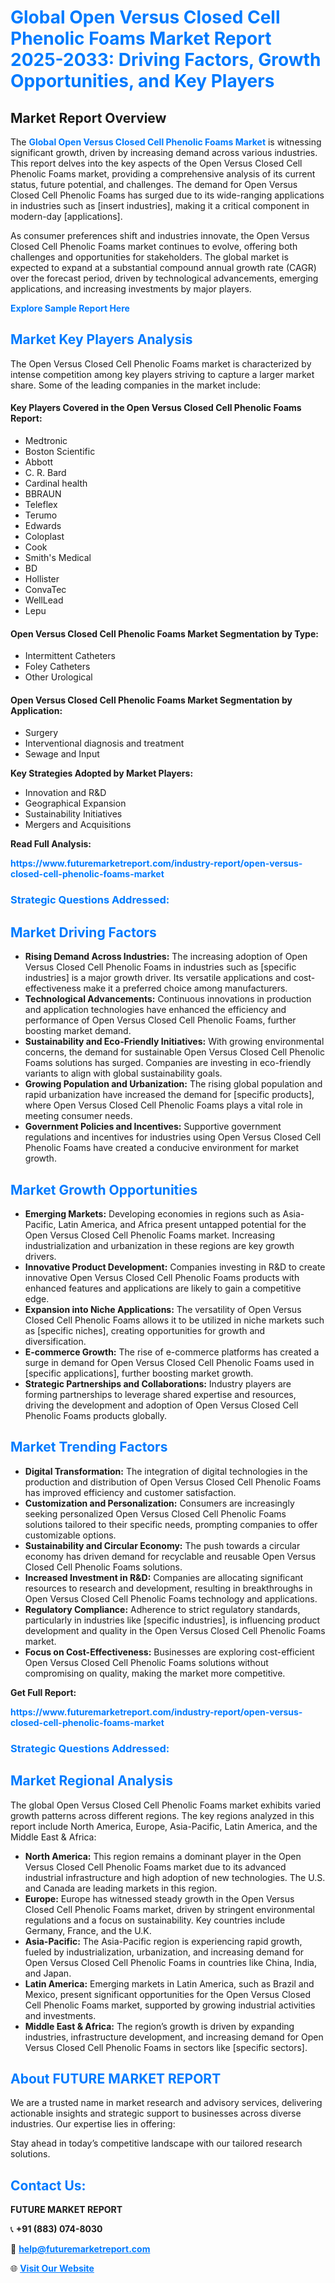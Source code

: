 <h1 style="color: #007BFF;">Global Open Versus Closed Cell Phenolic Foams Market Report 2025-2033: Driving Factors, Growth Opportunities, and Key Players</h1>

<section id="overview">
<h2>Market Report Overview</h2>
<p>The <a href="https://www.futuremarketreport.com/industry-report/open-versus-closed-cell-phenolic-foams-market" style="color: #007BFF; text-decoration: none;"><strong>Global Open Versus Closed Cell Phenolic Foams Market</strong></a> is witnessing significant growth, driven by increasing demand across various industries. This report delves into the key aspects of the Open Versus Closed Cell Phenolic Foams market, providing a comprehensive analysis of its current status, future potential, and challenges. The demand for Open Versus Closed Cell Phenolic Foams has surged due to its wide-ranging applications in industries such as [insert industries], making it a critical component in modern-day [applications].</p>
<p>As consumer preferences shift and industries innovate, the Open Versus Closed Cell Phenolic Foams market continues to evolve, offering both challenges and opportunities for stakeholders. The global market is expected to expand at a substantial compound annual growth rate (CAGR) over the forecast period, driven by technological advancements, emerging applications, and increasing investments by major players.</p>
</section>

<section id="overview">
<p><a href="https://www.futuremarketreport.com/request-sample/reportId=35193" style="color: #007BFF; text-decoration: none;"><strong>Explore Sample Report Here</strong></a></p>
</section>

<section id="key-players">
<h2 style="color: #007BFF;">Market Key Players Analysis</h2>
<p>The Open Versus Closed Cell Phenolic Foams market is characterized by intense competition among key players striving to capture a larger market share. Some of the leading companies in the market include:</p>
<h4>Key Players Covered in the Open Versus Closed Cell Phenolic Foams Report:</h4>
<ul><li>Medtronic</li><li>Boston Scientific</li><li>Abbott</li><li>C. R. Bard</li><li>Cardinal health</li><li>BBRAUN</li><li>Teleflex</li><li>Terumo</li><li>Edwards</li><li>Coloplast</li><li>Cook</li><li>Smith&#039;s Medical</li><li>BD</li><li>Hollister</li><li>ConvaTec</li><li>WellLead</li><li>Lepu</li></ul>
<h4>Open Versus Closed Cell Phenolic Foams Market Segmentation by Type:</h4>
<ul><li>Intermittent Catheters</li><li>Foley Catheters</li><li>Other Urological</li></ul>

<h4>Open Versus Closed Cell Phenolic Foams Market Segmentation by Application:</h4>
<ul><li>Surgery</li><li>Interventional diagnosis and treatment</li><li>Sewage and Input</li></ul>
<p><strong>Key Strategies Adopted by Market Players:</strong></p>
<ul>
<li>Innovation and R&D</li>
<li>Geographical Expansion</li>
<li>Sustainability Initiatives</li>
<li>Mergers and Acquisitions</li>
</ul>
</section>

<section>
<p><strong>Read Full Analysis: </strong></p><a href="https://www.futuremarketreport.com/industry-report/open-versus-closed-cell-phenolic-foams-market" style="color: #007BFF; text-decoration: none;"><strong>https://www.futuremarketreport.com/industry-report/open-versus-closed-cell-phenolic-foams-market</strong></a>
<h3 style="color: #007BFF;">Strategic Questions Addressed:</h3>
</section>

<section id="driving-factors">
<h2 style="color: #007BFF;">Market Driving Factors</h2>
<ul>
<li><strong>Rising Demand Across Industries:</strong> The increasing adoption of Open Versus Closed Cell Phenolic Foams in industries such as [specific industries] is a major growth driver. Its versatile applications and cost-effectiveness make it a preferred choice among manufacturers.</li>
<li><strong>Technological Advancements:</strong> Continuous innovations in production and application technologies have enhanced the efficiency and performance of Open Versus Closed Cell Phenolic Foams, further boosting market demand.</li>
<li><strong>Sustainability and Eco-Friendly Initiatives:</strong> With growing environmental concerns, the demand for sustainable Open Versus Closed Cell Phenolic Foams solutions has surged. Companies are investing in eco-friendly variants to align with global sustainability goals.</li>
<li><strong>Growing Population and Urbanization:</strong> The rising global population and rapid urbanization have increased the demand for [specific products], where Open Versus Closed Cell Phenolic Foams plays a vital role in meeting consumer needs.</li>
<li><strong>Government Policies and Incentives:</strong> Supportive government regulations and incentives for industries using Open Versus Closed Cell Phenolic Foams have created a conducive environment for market growth.</li>
</ul>
</section>

<section id="growth-opportunities">
<h2 style="color: #007BFF;">Market Growth Opportunities</h2>
<ul>
<li><strong>Emerging Markets:</strong> Developing economies in regions such as Asia-Pacific, Latin America, and Africa present untapped potential for the Open Versus Closed Cell Phenolic Foams market. Increasing industrialization and urbanization in these regions are key growth drivers.</li>
<li><strong>Innovative Product Development:</strong> Companies investing in R&D to create innovative Open Versus Closed Cell Phenolic Foams products with enhanced features and applications are likely to gain a competitive edge.</li>
<li><strong>Expansion into Niche Applications:</strong> The versatility of Open Versus Closed Cell Phenolic Foams allows it to be utilized in niche markets such as [specific niches], creating opportunities for growth and diversification.</li>
<li><strong>E-commerce Growth:</strong> The rise of e-commerce platforms has created a surge in demand for Open Versus Closed Cell Phenolic Foams used in [specific applications], further boosting market growth.</li>
<li><strong>Strategic Partnerships and Collaborations:</strong> Industry players are forming partnerships to leverage shared expertise and resources, driving the development and adoption of Open Versus Closed Cell Phenolic Foams products globally.</li>
</ul>
</section>

<section id="trending-factors">
<h2 style="color: #007BFF;">Market Trending Factors</h2>
<ul>
<li><strong>Digital Transformation:</strong> The integration of digital technologies in the production and distribution of Open Versus Closed Cell Phenolic Foams has improved efficiency and customer satisfaction.</li>
<li><strong>Customization and Personalization:</strong> Consumers are increasingly seeking personalized Open Versus Closed Cell Phenolic Foams solutions tailored to their specific needs, prompting companies to offer customizable options.</li>
<li><strong>Sustainability and Circular Economy:</strong> The push towards a circular economy has driven demand for recyclable and reusable Open Versus Closed Cell Phenolic Foams solutions.</li>
<li><strong>Increased Investment in R&D:</strong> Companies are allocating significant resources to research and development, resulting in breakthroughs in Open Versus Closed Cell Phenolic Foams technology and applications.</li>
<li><strong>Regulatory Compliance:</strong> Adherence to strict regulatory standards, particularly in industries like [specific industries], is influencing product development and quality in the Open Versus Closed Cell Phenolic Foams market.</li>
<li><strong>Focus on Cost-Effectiveness:</strong> Businesses are exploring cost-efficient Open Versus Closed Cell Phenolic Foams solutions without compromising on quality, making the market more competitive.</li>
</ul>
</section>

<section>
<p><strong>Get Full Report: </strong></p><a href="https://www.futuremarketreport.com/industry-report/open-versus-closed-cell-phenolic-foams-market" style="color: #007BFF; text-decoration: none;"><strong>https://www.futuremarketreport.com/industry-report/open-versus-closed-cell-phenolic-foams-market</strong></a>
<h3 style="color: #007BFF;">Strategic Questions Addressed:</h3>
</section>


<section id="regional-analysis">
<h2 style="color: #007BFF;">Market Regional Analysis</h2>
<p>The global Open Versus Closed Cell Phenolic Foams market exhibits varied growth patterns across different regions. The key regions analyzed in this report include North America, Europe, Asia-Pacific, Latin America, and the Middle East & Africa:</p>
<ul>
<li><strong>North America:</strong> This region remains a dominant player in the Open Versus Closed Cell Phenolic Foams market due to its advanced industrial infrastructure and high adoption of new technologies. The U.S. and Canada are leading markets in this region.</li>
<li><strong>Europe:</strong> Europe has witnessed steady growth in the Open Versus Closed Cell Phenolic Foams market, driven by stringent environmental regulations and a focus on sustainability. Key countries include Germany, France, and the U.K.</li>
<li><strong>Asia-Pacific:</strong> The Asia-Pacific region is experiencing rapid growth, fueled by industrialization, urbanization, and increasing demand for Open Versus Closed Cell Phenolic Foams in countries like China, India, and Japan.</li>
<li><strong>Latin America:</strong> Emerging markets in Latin America, such as Brazil and Mexico, present significant opportunities for the Open Versus Closed Cell Phenolic Foams market, supported by growing industrial activities and investments.</li>
<li><strong>Middle East & Africa:</strong> The region’s growth is driven by expanding industries, infrastructure development, and increasing demand for Open Versus Closed Cell Phenolic Foams in sectors like [specific sectors].</li>
</ul>
</section>

<footer>
<h2 style="color: #007BFF;">About FUTURE MARKET REPORT</h2>
<p>We are a trusted name in market research and advisory services, delivering actionable insights and strategic support to businesses across diverse industries. Our expertise lies in offering:</p>

<p>Stay ahead in today’s competitive landscape with our tailored research solutions.</p>

<h2 style="color: #007BFF;">Contact Us:</h2>
<p><strong>FUTURE MARKET REPORT</strong></p>
<p>📞 <strong>+91 (883) 074-8030</strong></p>
<p>📧 <strong><a href="mailto:help@futuremarketreport.com" style="color: #007BFF;">help@futuremarketreport.com</a></strong></p>
<p>🌐 <strong><a href="https://www.futuremarketreport.com/" style="color: #007BFF;">Visit Our Website</a></strong></p>
</footer>